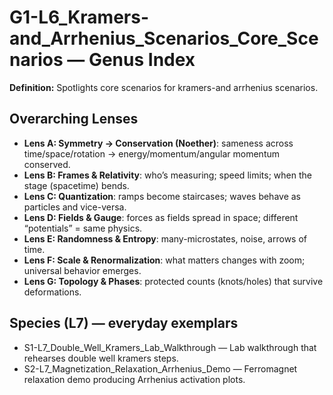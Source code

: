# G1-L6_Kramers-and_Arrhenius_Scenarios_Core_Scenarios — Genus Index
**Definition:** Spotlights core scenarios for kramers-and arrhenius scenarios.

## Overarching Lenses

- **Lens A: Symmetry -> Conservation (Noether)**: sameness across time/space/rotation → energy/momentum/angular momentum conserved.
- **Lens B: Frames & Relativity**: who’s measuring; speed limits; when the stage (spacetime) bends.
- **Lens C: Quantization**: ramps become staircases; waves behave as particles and vice-versa.
- **Lens D: Fields & Gauge**: forces as fields spread in space; different “potentials” = same physics.
- **Lens E: Randomness & Entropy**: many-microstates, noise, arrows of time.
- **Lens F: Scale & Renormalization**: what matters changes with zoom; universal behavior emerges.
- **Lens G: Topology & Phases**: protected counts (knots/holes) that survive deformations.

## Species (L7) — everyday exemplars
- S1-L7_Double_Well_Kramers_Lab_Walkthrough — Lab walkthrough that rehearses double well kramers steps.
- S2-L7_Magnetization_Relaxation_Arrhenius_Demo — Ferromagnet relaxation demo producing Arrhenius activation plots.
